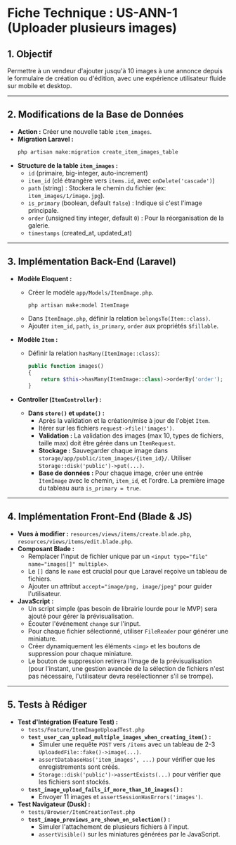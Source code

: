 # Fiche Technique : US-ANN-1 (Uploader plusieurs images)

## 1. Objectif
Permettre à un vendeur d'ajouter jusqu'à 10 images à une annonce depuis le formulaire de création ou d'édition, avec une expérience utilisateur fluide sur mobile et desktop.

---
## 2. Modifications de la Base de Données

- **Action :** Créer une nouvelle table `item_images`.
- **Migration Laravel :**
  ```bash
  php artisan make:migration create_item_images_table
  ```
- **Structure de la table `item_images` :**
  - `id` (primaire, big-integer, auto-increment)
  - `item_id` (clé étrangère vers `items.id`, avec `onDelete('cascade')`)
  - `path` (string) : Stockera le chemin du fichier (ex: `item_images/1/image.jpg`).
  - `is_primary` (boolean, default `false`) : Indique si c'est l'image principale.
  - `order` (unsigned tiny integer, default `0`) : Pour la réorganisation de la galerie.
  - `timestamps` (created_at, updated_at)

---
## 3. Implémentation Back-End (Laravel)

- **Modèle Eloquent :**
  - Créer le modèle `app/Models/ItemImage.php`.
    ```bash
    php artisan make:model ItemImage
    ```
  - Dans `ItemImage.php`, définir la relation `belongsTo(Item::class)`.
  - Ajouter `item_id`, `path`, `is_primary`, `order` aux propriétés `$fillable`.

- **Modèle `Item` :**
  - Définir la relation `hasMany(ItemImage::class)`:
    ```php
    public function images()
    {
        return $this->hasMany(ItemImage::class)->orderBy('order');
    }
    ```

- **Controller (`ItemController`) :**
  - **Dans `store()` et `update()` :**
    - Après la validation et la création/mise à jour de l'objet `Item`.
    - Itérer sur les fichiers `request->file('images')`.
    - **Validation :** La validation des images (max 10, types de fichiers, taille max) doit être gérée dans un `ItemRequest`.
    - **Stockage :** Sauvegarder chaque image dans `storage/app/public/item_images/{item_id}/`. Utiliser `Storage::disk('public')->put(...)`.
    - **Base de données :** Pour chaque image, créer une entrée `ItemImage` avec le chemin, `item_id`, et l'ordre. La première image du tableau aura `is_primary = true`.

---
## 4. Implémentation Front-End (Blade & JS)

- **Vues à modifier :** `resources/views/items/create.blade.php`, `resources/views/items/edit.blade.php`.
- **Composant Blade :**
  - Remplacer l'input de fichier unique par un `<input type="file" name="images[]" multiple>`.
  - Le `[]` dans le `name` est crucial pour que Laravel reçoive un tableau de fichiers.
  - Ajouter un attribut `accept="image/png, image/jpeg"` pour guider l'utilisateur.
- **JavaScript :**
  - Un script simple (pas besoin de librairie lourde pour le MVP) sera ajouté pour gérer la prévisualisation.
  - Écouter l'événement `change` sur l'input.
  - Pour chaque fichier sélectionné, utiliser `FileReader` pour générer une miniature.
  - Créer dynamiquement les éléments `<img>` et les boutons de suppression pour chaque miniature.
  - Le bouton de suppression retirera l'image de la prévisualisation (pour l'instant, une gestion avancée de la sélection de fichiers n'est pas nécessaire, l'utilisateur devra resélectionner s'il se trompe).

---
## 5. Tests à Rédiger

- **Test d'Intégration (Feature Test) :**
  - `tests/Feature/ItemImageUploadTest.php`
  - **`test_user_can_upload_multiple_images_when_creating_item()` :**
    - Simuler une requête `POST` vers `/items` avec un tableau de 2-3 `UploadedFile::fake()->image(...)`.
    - `assertDatabaseHas('item_images', ...)` pour vérifier que les enregistrements sont créés.
    - `Storage::disk('public')->assertExists(...)` pour vérifier que les fichiers sont stockés.
  - **`test_image_upload_fails_if_more_than_10_images()` :**
    - Envoyer 11 images et `assertSessionHasErrors('images')`.
- **Test Navigateur (Dusk) :**
  - `tests/Browser/ItemCreationTest.php`
  - **`test_image_previews_are_shown_on_selection()` :**
    - Simuler l'attachement de plusieurs fichiers à l'input.
    - `assertVisible()` sur les miniatures générées par le JavaScript.
